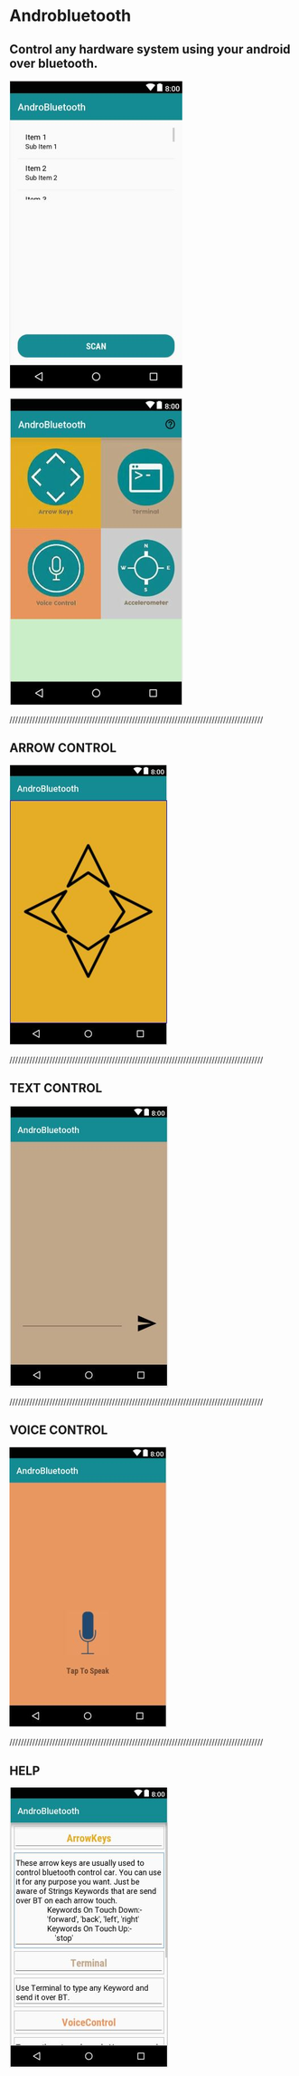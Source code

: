 # Androbluetooth
## Control any hardware system using your android over bluetooth.
![](Screenshot/scan.JPG)

![](Screenshot/shift.JPG)

/////////////////////////////////////////////////////////////////////////////////////////

## ARROW CONTROL
![](Screenshot/arrows.JPG)

/////////////////////////////////////////////////////////////////////////////////////////

## TEXT CONTROL
![](Screenshot/sms.JPG)

/////////////////////////////////////////////////////////////////////////////////////////

## VOICE CONTROL
![](Screenshot/voice.JPG)

/////////////////////////////////////////////////////////////////////////////////////////

## HELP
![](Screenshot/help.JPG)
